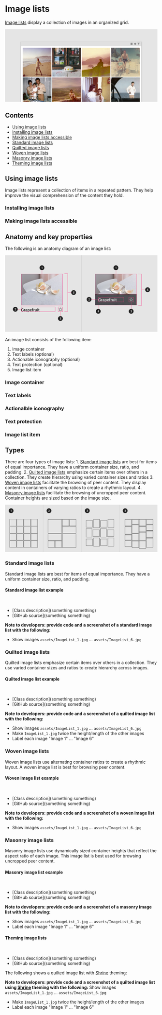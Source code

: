 <!--docs:
title: "Image lists"
layout: detail
section: components
excerpt: "Image lists display a collection of images in an organized grid."
iconId:
path: /catalog/imagelists/
-->

# Image lists

[Image lists](https://material.io/components/image-lists) display a collection of images in an organized grid.

![Image list example of a standard image list](assets/ImageList_hero.png)

## Contents

* [Using image lists](#using-image-lists)
* [Installing image lists](#installing-image-lists)
* [Making image lists accessible](#making-image-lists-accessible)
* [Standard image lists](#standard-image-lists)
* [Quilted image lists](#quilted-image-lists)
* [Woven image lists](#woven-image-lists)
* [Masonry image lists](#masonry-image-lists)
* [Theming image lists](#theming-image-lists)

## Using image lists

Image lists represent a collection of items in a repeated pattern. They help improve the visual comprehension of the content they hold.

### Installing image lists

### Making image lists accessible

## Anatomy and key properties

The following is an anatomy diagram of an image list:

![Image list anatomy diagram](assets/ImageList_anatomy.png)

An image list consists of the following item:

1. Image container
2. Text labels (optional)
3. Actionable iconography (optional)
4. Text protection (optional)
5. Image list item

### Image container

### Text labels

### Actionalble iconography

### Text protection

### Image list item

## Types

There are four types of image lists: 1\. [Standard image lists](#standard-image-lists) are best for items of equal importance. They have a uniform container size, ratio, and padding. 2\. [Quilted image lists](#quilted-image-lists) emphasize certain items over others in a collection. They create hierarchy using varied container sizes and ratios 3\. [Woven image lists](#woven-image-lists) facilitate the browsing of peer content. They display content in containers of varying ratios to create a rhythmic layout. 4\. [Masonry image lists](#masonry-image-lists) facilitate the browsing of uncropped peer content. Container heights are sized based on the image size.

![Composite topography of image list types](assets/ImageList_composite.png)

### Standard image lists

Standard image lists are best for items of equal importance. They have a uniform container size, ratio, and padding.



#### Standard image list example

` `
* [Class description](something something)
* [GitHub source](something something)


**Note to developers: provide code and a screenshot of a standard image list with the following:**
* Show images `assets/ImageList_1.jpg` ... `assets/ImageList_6.jpg`

### Quilted image lists

Quilted image lists emphasize certain items over others in a collection. They use varied container sizes and ratios to create hierarchy across images.

#### Quilted image list example

` `
* [Class description](something something)
* [GitHub source](something something)


**Note to developers: provide code and a screenshot of a quilted image list with the following:**
* Show images `assets/ImageList_1.jpg` ... `assets/ImageList_6.jpg`
* Make `ImageList_1.jpg` twice the height/length of the other images
* Label each image "Image 1" ... "Image 6"

### Woven image lists

Woven image lists use alternating container ratios to create a rhythmic layout. A woven image list is best for browsing peer content.

#### Woven image list example

` `
* [Class description](something something)
* [GitHub source](something something)

**Note to developers: provide code and a screenshot of a woven image list with the following:**
* Show images `assets/ImageList_1.jpg` ... `assets/ImageList_6.jpg`

### Masonry image lists

Masonry image lists use dynamically sized container heights that reflect the aspect ratio of each image. This image list is best used for browsing uncropped peer content.

#### Masonry image list example

` `
* [Class description](something something)
* [GitHub source](something something)


**Note to developers: provide code and a screenshot of a masonry image list with the following:**
* Show images `assets/ImageList_1.jpg` ... `assets/ImageList_6.jpg`
* Label each image "Image 1" ... "Image 6"

#### Theming image lists

` `
* [Class description](something something)
* [GitHub source](something something)

The following shows a quilted image list with [Shrine](https://material.io/design/material-studies/shrine.html) theming:

**Note to developers: provide code and a screenshot of a quilted image list using [Shrine](https://material.io/design/material-studies/shrine.html) theming with the following:**
 Show images `assets/ImageList_1.jpg` ... `assets/ImageList_6.jpg`
* Make `ImageList_1.jpg` twice the height/length of the other images
* Label each image "Image 1" ... "Image 6"

